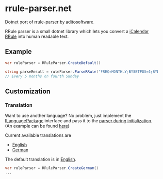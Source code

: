 # rrule-parser.net

Dotnet port of [rrule-parser by aditosoftware](https://github.com/aditosoftware/rrule-parser). 

RRule parser is a small dotnet library which lets you convert a [iCalendar RRule](https://tools.ietf.org/html/rfc2445#section-4.3.10) into human readable text.

## Example
```csharp 
var ruleParser = RRuleParser.CreateDefault()

string parseResult = ruleParser.ParseRRule("FREQ=MONTHLY;BYSETPOS=4;BYDAY=SU;INTERVAL=5");
// Every 5 months on fourth Sunday
```

## Customization


### Translation
Want to use another language? No problem, just implement the [ILanguagePackage](src/DeepWinter.RRuleParserNet/Translation/Language/ILanguagePackage.cs) interface
and pass it to the [parser during initialization](src/DeepWinter.RRuleParserNet/RRuleParser.cs#L29). (An example can be found [here](src/DeepWinter.RRuleParserNet/Translation/Language/EnglishTranslation.cs))

Current available translations are
  - [English](src/DeepWinter.RRuleParserNet/Translation/Language/EnglishTranslation.cs)
  - [German](src/DeepWinter.RRuleParserNet/Translation/Language/GermanTranslation.cs)

The default translation is in [English](src/DeepWinter.RRuleParserNet/Translation/Language/EnglishTranslation.cs).

```csharp 
var ruleParser = RRuleParser.CreateGerman()
...
```

